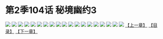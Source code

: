 # 第2季104话 秘境幽约3
![](https://s1.baozimh.com/scomic/sanyanxiaotianlu-samanhua/0/560-1onq/1.jpg)
![](https://s1.baozimh.com/scomic/sanyanxiaotianlu-samanhua/0/560-1onq/2.jpg)
![](https://s1.baozimh.com/scomic/sanyanxiaotianlu-samanhua/0/560-1onq/3.jpg)
![](https://s1.baozimh.com/scomic/sanyanxiaotianlu-samanhua/0/560-1onq/4.jpg)
![](https://s1.baozimh.com/scomic/sanyanxiaotianlu-samanhua/0/560-1onq/5.jpg)
![](https://s1.baozimh.com/scomic/sanyanxiaotianlu-samanhua/0/560-1onq/6.jpg)
![](https://s1.baozimh.com/scomic/sanyanxiaotianlu-samanhua/0/560-1onq/7.jpg)
![](https://s1.baozimh.com/scomic/sanyanxiaotianlu-samanhua/0/560-1onq/8.jpg)
![](https://s1.baozimh.com/scomic/sanyanxiaotianlu-samanhua/0/560-1onq/9.jpg)
![](https://s1.baozimh.com/scomic/sanyanxiaotianlu-samanhua/0/560-1onq/10.jpg)
![](https://s1.baozimh.com/scomic/sanyanxiaotianlu-samanhua/0/560-1onq/11.jpg)
![](https://s1.baozimh.com/scomic/sanyanxiaotianlu-samanhua/0/560-1onq/12.jpg)
![](https://s1.baozimh.com/scomic/sanyanxiaotianlu-samanhua/0/560-1onq/13.jpg)
![](https://s1.baozimh.com/scomic/sanyanxiaotianlu-samanhua/0/560-1onq/14.jpg)
![](https://s1.baozimh.com/scomic/sanyanxiaotianlu-samanhua/0/560-1onq/15.jpg)
![](https://s1.baozimh.com/scomic/sanyanxiaotianlu-samanhua/0/560-1onq/16.jpg)
![](https://s1.baozimh.com/scomic/sanyanxiaotianlu-samanhua/0/560-1onq/17.jpg)
![](https://s1.baozimh.com/scomic/sanyanxiaotianlu-samanhua/0/560-1onq/18.jpg)
![](https://s1.baozimh.com/scomic/sanyanxiaotianlu-samanhua/0/560-1onq/19.jpg)
[【上一章】](./560.md)
[【目录】](./README.md)
[【下一章】](./562.md)
